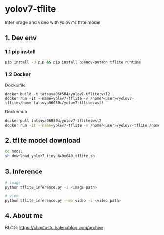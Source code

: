 # yolov7-tflite
Infer image and video with yolov7's tflite model

## 1. Dev env
### 1.1 pip install
```bash
pip install -U pip && pip install opencv-python tflite_runtime
```
### 1.2 Docker
Dockerfile
```
docker build -t tatsuya060504/yolov7-tflite:wsl2 .
docker run -it --name=yolov7-tflite -v /home/<user>/yolov7-tflite:/home tatsuya060504/yolov7-tflite:wsl2
```
Dockerhub
```bash
docker pull tatsuya060504/yolov7-tflite:wsl2
docker run -it --name=yolov7-tflite -v /home/<user>/yolov7-tflite:/home tatsuya060504/yolov7-tflite:wsl2
```

## 2. tflite model download
```bash
cd model
sh download_yolov7_tiny_640x640_tflite.sh
```

## 3. Inference
```bash
# image
python tflite_inference.py -i <image path>

# vieo
python tflite_inference.py --mo video -i <video path>
```
## 4. About me
BLOG: https://chantastu.hatenablog.com/archive
